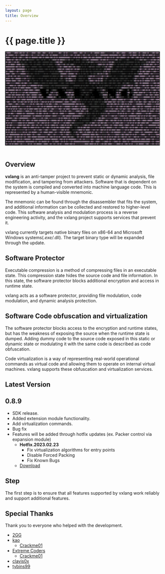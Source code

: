 ```yaml
---
layout: page
title: Overview
---
```


# {{ page.title }}

<div align="center">
   <a href="https://vxlang.github.io/">
      <img src="image/vxlang.gif" loop=infinite style="max-width: 100%; height: auto;" />
   </a>
</div>
<br>
  
## Overview

**vxlang** is an anti-tamper project to prevent static or dynamic analysis, file modification, and tampering from attackers. Software that is dependent on the system is compiled and converted into machine language code. This is represented by a human-visible mnemonic.   

The mnemonic can be found through the disassembler that fits the system, and additional information can be collected and restored to higher-level code.   This software analysis and modulation process is a reverse engineering activity, and the vxlang project supports services that prevent it.   
   
vxlang currently targets native binary files on x86-64 and Microsoft Windows systems(*.exe/*.dll). The target binary type will be expanded through the update.   

## Software Protector

Executable compression is a method of compressing files in an executable state. This compression state hides the source code and file information. In this state, the software protector blocks additional encryption and access in runtime state.    

vxlang acts as a software protector, providing file modulation, code modulation, and dynamic analysis protection.   

## Software Code obfuscation and virtualization

The software protector blocks access to the encryption and runtime states, but has the weakness of exposing the source when the runtime state is dumped. Adding dummy code to the source code exposed in this static or dynamic state or modulating it with the same code is described as code obfuscation.

Code virtualization is a way of representing real-world operational commands as virtual code and allowing them to operate on internal virtual machines. vxlang supports these obfuscation and virtualization services.

## Latest Version

0.8.9 
---
- SDK release. 
- Added extension module functionality. 
- Add virtualization commands. 
- Bug fix 
- Features will be added through hotfix updates (ex. Packer control via expansion module) 
  - **Hotfix.2023.02.23**
    - Fix virtualization algorithms for entry points
	- Disable Forced Packing
	- Fix Known Bugs
  - [Download](https://url.kr/xjvo2s) 

## Step

The first step is to ensure that all features supported by vxlang work reliably and support additional features.

## Special Thanks

Thank you to everyone who helped with the development.

- [2GG](https://twitter.com/2gg) 
- [kao](https://lifeinhex.com/) 
  - [Crackme01](https://forum.tuts4you.com/topic/43809-users-desktop-crackme/#comment-213340) 
- [Extreme Coders](https://github.com/extremecoders-re/tuts4you_users_desktop_crackme_writeup) 
  - [Crackme01](https://forum.tuts4you.com/topic/43809-users-desktop-crackme/#comment-213328)  
- [clavis0x](https://github.com/clavis0x)
- [tybins99](https://github.com/tybins99)  
  
